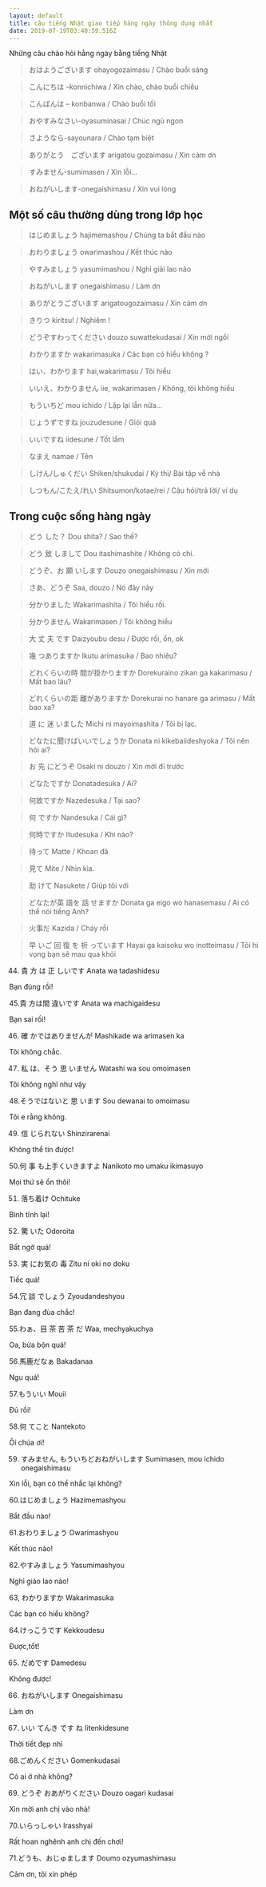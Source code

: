 ```yaml
---
layout: default
title: câu tiếng Nhật giao tiếp hàng ngày thông dụng nhất
date: 2019-07-19T03:40:59.516Z
---
```

Những câu chào hỏi hằng ngày bằng tiếng Nhật

> おはようございます ohayogozaimasu / Chào buổi sáng

> こんにちは –konnichiwa / Xin chào, chào buổi chiều

> こんばんは – konbanwa / Chào buổi tối

> おやすみなさい-oyasuminasai / Chúc ngủ ngon

> さようなら-sayounara / Chào tạm biệt

> ありがとう　ございます arigatou gozaimasu / Xin cảm ơn

> すみません-sumimasen  / Xin lỗi…

> おねがいします-onegaishimasu / Xin vui lòng

## Một số câu thường dùng trong lớp học

> はじめましょう    hajimemashou / Chúng ta bắt đầu nào

> おわりましょう    owarimashou / Kết thúc nào

> やすみましょう    yasumimashou / Nghỉ giải lao nào

> おねがいします    onegaishimasu / Làm ơn

> ありがとうございます    arigatougozaimasu / Xin cảm ơn

> きりつ    kiritsu! / Nghiêm !

> どうぞすわってください    douzo suwattekudasai / Xin mời ngồi

> わかりますか    wakarimasuka / Các bạn có hiểu không ?

> はい、わかります    hai,wakarimasu / Tôi hiểu

> いいえ、わかりません    iie, wakarimasen / Không, tôi không hiểu

> もういちど    mou ichido / Lặp lại lẫn nữa…

> じょうずですね    jouzudesune / Giỏi quá

> いいですね    iidesune / Tốt lắm

> なまえ    namae / Tên

> しけん/しゅくだい    Shiken/shukudai / Kỳ thi/ Bài tập về nhà

> しつもん/こたえ/れい    Shitsumon/kotae/rei  / Câu hỏi/trả lời/ ví dụ

## Trong cuộc sống hàng ngày

> どう した？    Dou shita? / Sao thế?

> どう 致 しまして    Dou itashimashite / Không có chi.

> どうぞ、お 願 いします    Douzo onegaishimasu / Xin mời

> さあ、どうぞ    Saa, douzo / Nó đây này

> 分かりました    Wakarimashita / Tôi hiểu rồi.

> 分かりません    Wakarimasen / Tôi không hiểu

> 大  丈  夫 です    Daizyoubu desu / Được rồi, ổn, ok

> 幾 つありますか    Ikutu arimasuka / Bao nhiêu?

> どれくらいの時 間が掛かりますか    Dorekuraino zikan ga kakarimasu / Mất bao lâu?

> どれくらいの距 離がありますか    Dorekurai no hanare ga arimasu / Mất bao xa?

> 道 に 迷 いました    Michi ni mayoimashita / Tôi bị lạc.

> どなたに聞けばいいでしょうか     Donata ni kikebaiideshyoka / Tôi nên hỏi ai?

> お 先 にどうぞ    Osaki ni douzo / Xin mời đi trước

> どなたですか    Donatadesuka / Ai?

> 何故ですか    Nazedesuka / Tại sao?

> 何 ですか    Nandesuka / Cái gì?

> 何時ですか    Itudesuka / Khi nào?

> 待って    Matte / Khoan đã

> 見て    Mite / Nhìn kìa.

> 助 けて    Nasukete / Giúp tôi với

> どなたが英 語を 話 せますか    Donata ga eigo wo hanasemasu / Ai có thể nói tiếng Anh?

> 火事だ    Kazida / Cháy rồi

> 早 いご 回 復 を 祈 っています    Hayai ga kaisoku wo inotteimasu / Tôi hi vọng bạn sẽ mau qua khỏi

44. 貴 方 は 正 しいです    Anata wa tadashidesu    

Bạn đúng rồi!

45.貴 方は間 違いです    Anata wa machigaidesu    

Bạn sai rồi!

46. 確 かではありませんが    Mashikade wa arimasen ka    

Tôi không chắc.

47. 私  は、そう 思 いません    Watashi wa sou omoimasen    

Tôi không nghĩ như vậy

48.そうではないと 思 います    Sou dewanai to omoimasu    

Tôi e rằng không.

49. 信 じられない    Shinzirarenai    

Không thể tin được!

50.何 事 も上手くいきますよ    Nanikoto mo umaku ikimasuyo    

Mọi thứ sẽ ổn thôi!

51. 落ち着け   Ochituke    

Bình tĩnh lại!

52. 驚  いた       Odoroita    

Bất ngờ quá!

53. 実 にお気の 毒    Zitu ni oki no doku    

Tiếc quá!

54.冗  談 でしょう    Zyoudandeshyou    

Bạn đang đùa chắc!

55.わぁ、目 茶 苦 茶 だ    Waa, mechyakuchya    

Oa, bừa bộn quá!

56.馬鹿だなぁ    Bakadanaa    

Ngu quá!

57.もういい    Mouii    

Đủ rồi!

58.何 てこと    Nantekoto    

Ôi chúa ơi!

59. すみません, もういちどおねがいします    Sumimasen, mou ichido onegaishimasu    

Xin lỗi, bạn có thể nhắc lại không?

60.はじめましょう    Hazimemashyou    

Bắt đầu nào!

61.おわりましょう    Owarimashyou    

Kết thúc nào!

62.やすみましょう    Yasumimashyou    

Nghỉ giảo lao nào!

63, わかりますか    Wakarimasuka    

Các bạn có hiểu không?

64.けっこうです    Kekkoudesu    

Được,tốt!

65. だめです    Damedesu  

Không được!

66. おねがいします    Onegaishimasu    

Làm ơn

67. いい てんき です ね    Iitenkidesune    

Thời tiết đẹp nhỉ

68.ごめんください    Gomenkudasai    

Có ai ở nhà không?

69. どうぞ おあがりください    Douzo oagari kudasai    

Xin mời anh chị vào nhà!

70.いらっしゃい    Irasshyai    

Rất hoan nghênh anh chị đến chơi!

71.どうも、おじゅまします    Doumo ozyumashimasu    

Cảm ơn, tôi xin phép
